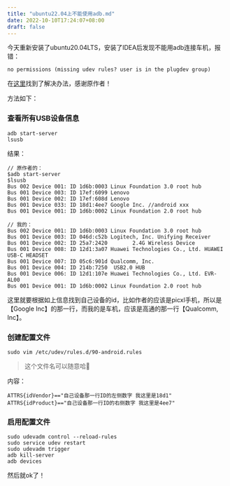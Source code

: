 ```yaml
---
title: "ubuntu22.04上不能使用adb.md"
date: 2022-10-10T17:24:07+08:00
draft: false
---
```


今天重新安装了ubuntu20.04LTS，安装了IDEA后发现不能用adb连接车机，报错：

```
no permissions (missing udev rules? user is in the plugdev group)
```

在[这里](https://blog.csdn.net/weixin_43230861/article/details/119422383)找到了解决办法，感谢原作者！

方法如下：

### 查看所有USB设备信息

```
adb start-server
lsusb
```

结果：

```
// 原作者的：
$adb start-server
$lsusb
Bus 002 Device 001: ID 1d6b:0003 Linux Foundation 3.0 root hub 
Bus 001 Device 003: ID 17ef:6099 Lenovo 
Bus 001 Device 002: ID 17ef:608d Lenovo 
Bus 001 Device 033: ID 18d1:4ee7 Google Inc. //android xxx
Bus 001 Device 001: ID 1d6b:0002 Linux Foundation 2.0 root hub

// 我的：
Bus 002 Device 001: ID 1d6b:0003 Linux Foundation 3.0 root hub
Bus 001 Device 003: ID 046d:c52b Logitech, Inc. Unifying Receiver
Bus 001 Device 002: ID 25a7:2420        2.4G Wireless Device
Bus 001 Device 008: ID 12d1:3a07 Huawei Technologies Co., Ltd. HUAWEI USB-C HEADSET
Bus 001 Device 007: ID 05c6:901d Qualcomm, Inc. 
Bus 001 Device 004: ID 214b:7250  USB2.0 HUB
Bus 001 Device 006: ID 12d1:107e Huawei Technologies Co., Ltd. EVR-AL00
Bus 001 Device 001: ID 1d6b:0002 Linux Foundation 2.0 root hub
```

这里就要根据如上信息找到自己设备的id，比如作者的应该是picxl手机，所以是【Google Inc】的那一行，而我的是车机，应该是高通的那一行【Qualcomm, Inc】。

### 创建配置文件

```
sudo vim /etc/udev/rules.d/90-android.rules
```

>这个文件名可以随意哈🦐

内容：

```
ATTRS{idVendor}=="自己设备那一行ID的左侧数字 我这里是18d1" 
ATTRS{idProduct}=="自己设备那一行ID的右侧数字 我这里是4ee7"
```

### 启用配置文件

```
sudo udevadm control --reload-rules
sudo service udev restart
sudo udevadm trigger
adb kill-server
adb devices
```

然后就ok了！